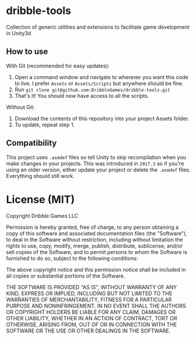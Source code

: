 # dribble-tools
Collection of generic utilities and extensions to facilitate game development in Unity3d

## How to use
With Git (recommended for easy updates):
1. Open a command window and navigate to wherever you want this code to live. I prefer `Assets` or `Assets/Scripts` but anywhere should be fine.
2. Run `git clone git@github.com:DribbleGames/dribble-tools.git`
3. That's it! You should now have access to all the scripts.

Without Git:
1. Download the contents of this repository into your project Assets folder. 
2. To update, repeat step 1.

## Compatibility
This project uses `.asmdef` files so tell Unity to skip recompilation when you make changes in your projects. This was introduced in `2017.3` so if you're using an older version, either update your project or delete the `.asmdef` files. Everything should still work.

# License (MIT)
Copyright Dribble Games LLC

Permission is hereby granted, free of charge, to any person obtaining a copy of this software and associated documentation files (the "Software"), to deal in the Software without restriction, including without limitation the rights to use, copy, modify, merge, publish, distribute, sublicense, and/or sell copies of the Software, and to permit persons to whom the Software is furnished to do so, subject to the following conditions:

The above copyright notice and this permission notice shall be included in all copies or substantial portions of the Software.

THE SOFTWARE IS PROVIDED "AS IS", WITHOUT WARRANTY OF ANY KIND, EXPRESS OR IMPLIED, INCLUDING BUT NOT LIMITED TO THE WARRANTIES OF MERCHANTABILITY, FITNESS FOR A PARTICULAR PURPOSE AND NONINFRINGEMENT. IN NO EVENT SHALL THE AUTHORS OR COPYRIGHT HOLDERS BE LIABLE FOR ANY CLAIM, DAMAGES OR OTHER LIABILITY, WHETHER IN AN ACTION OF CONTRACT, TORT OR OTHERWISE, ARISING FROM, OUT OF OR IN CONNECTION WITH THE SOFTWARE OR THE USE OR OTHER DEALINGS IN THE SOFTWARE.
